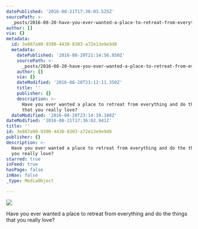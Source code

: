 ```yaml
---
datePublished: '2016-08-21T17:36:03.525Z'
sourcePath: >-
  _posts/2016-08-20-have-you-ever-wanted-a-place-to-retreat-from-everything-and.md
author: []
via: {}
metadata:
  id: 3e887a90-9390-4430-8303-a72e13e9e9d8
  metadata:
    datePublished: '2016-08-20T21:14:56.850Z'
    sourcePath: >-
      _posts/2016-08-20-have-you-ever-wanted-a-place-to-retreat-from-everything-and.md
    author: []
    via: {}
    dateModified: '2016-08-20T23:12:11.350Z'
    title: ''
    publisher: {}
    description: >-
      Have you ever wanted a place to retreat from everything and do the things
      that you really love?
  dateModified: '2016-08-20T23:14:19.180Z'
dateModified: '2016-08-21T17:36:02.941Z'
title: ''
id: 3e887a90-9390-4430-8303-a72e13e9e9d8
publisher: {}
description: >-
  Have you ever wanted a place to retreat from everything and do the things that
  you really love?
starred: true
inFeed: true
hasPage: false
inNav: false
_type: MediaObject

---
```

![](https://the-grid-user-content.s3-us-west-2.amazonaws.com/c4b0a5bb-c27b-44ac-891d-a2b25f22eb0a.jpg)

Have you ever wanted a place to retreat from everything and do the things that you really love?